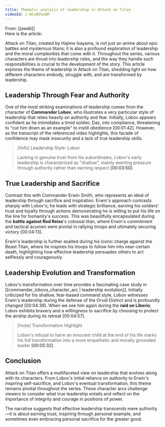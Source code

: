 ```yaml
---
title: Thematic analysis of leadership in Attack on Titan
videoId: i-NtyW5SobM
---
```


From: [[awdii]] <br/> 
Here is the article:

Attack on Titan, created by Hajime Isayama, is not just an anime about epic battles and mysterious titans; it is also a profound exploration of leadership and the moral complexities that come with it. Throughout the series, various characters are thrust into leadership roles, and the way they handle such responsibilities is crucial to the development of the story. This article explores the theme of leadership in Attack on Titan, shedding light on how different characters embody, struggle with, and are transformed by leadership.

## Leadership Through Fear and Authority

One of the most striking examinations of leadership comes from the character of **Commander Lobov**, who illustrates a very particular style of leadership that relies heavily on authority and fear. Initially, Lobov appears confident as he intimidates a timid soldier, Daz, into compliance, threatening to "cut him down as an example" to instill obedience <a class="yt-timestamp" data-t="00:01:42">[00:01:42]</a>. However, as the transcript of the referenced video highlights, this facade of confidence may mask insecurity and a lack of true leadership skills.

> [!info] Leadership Style: Lobov
> 
> Lacking in genuine trust from his subordinates, Lobov's early leadership is characterized as "shallow", mainly exerting pressure through authority rather than earning respect <a class="yt-timestamp" data-t="00:03:50">[00:03:50]</a>.

## True Leadership and Sacrifice

Contrast this with Commander Erwin Smith, who represents an ideal of leadership through sacrifice and inspiration. Erwin's approach contrasts sharply with Lobov's; he leads with strategic brilliance, earning his soldiers' trust and loyalty through actions demonstrating he is willing to put his life on the line for humanity's success. This was beautifully encapsulated during the **battle against Rod Reiss**'s colossal titan, where Erwin's commitment and tactical acumen were pivotal in rallying troops and ultimately securing victory <a class="yt-timestamp" data-t="00:04:13">[00:04:13]</a>.

Erwin's leadership is further exalted during his iconic charge against the Beast Titan, where he inspires his troops to follow him into near-certain death, highlighting how effective leadership persuades others to act selflessly and courageously.

## Leadership Evolution and Transformation

Lobov's transformation over time provides a fascinating case study in [[commander_lobovs_character_arc | leadership evolution]]. Initially criticized for his shallow, fear-based command style, Lobov witnesses Erwin's leadership during the defense of the Orvid District and is profoundly changed <a class="yt-timestamp" data-t="00:04:39">[00:04:39]</a>. When we see him again during the **raid on Liberio**, Lobov exhibits bravery and a willingness to sacrifice by choosing to protect the airship during its retreat <a class="yt-timestamp" data-t="00:04:57">[00:04:57]</a>.

> [!note] Transformation Highlight
> 
> Lobov's refusal to harm an innocent child at the end of his life marks his full transformation into a more empathetic and morally grounded leader <a class="yt-timestamp" data-t="00:05:32">[00:05:32]</a>.

## Conclusion

Attack on Titan offers a multifaceted view on leadership that evolves along with its characters. From Lobov's initial reliance on authority to Erwin's inspiring self-sacrifice, and Lobov's eventual transformation, this theme remains pivotal throughout the series. These character arcs challenge viewers to consider what true leadership entails and reflect on the importance of integrity and courage in positions of power. 

The narrative suggests that effective leadership transcends mere authority—it is about earning trust, inspiring through personal example, and sometimes even embracing personal sacrifice for the greater good.